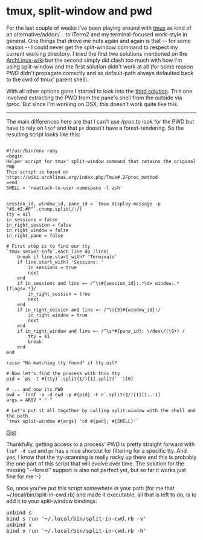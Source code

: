# tmux, split-window and pwd

For the last couple of weeks I've been playing around with [tmux](http://tmux.sf.net) as kind of an alternative/addon/... to iTerm2 and my
terminal-focused work-style in general. One things that drove me nuts again and again is that -- for some reason -- I
could never get the split-window command to respect my current working directory. I tried the first two solutions
mentioned on the [ArchLinux-wiki](https://wiki.archlinux.org/index.php/Tmux#Split_window_and_retain_current_directory)
but the second simply did clash too much with how I'm using split-window and the first solution didn't work at all (for
some reason PWD didn't propagate correctly and so default-path always defaulted back to the cwd of tmux' parent shell).

With all other options gone I started to look into the [third solution](https://wiki.archlinux.org/index.php/Tmux#.2Fproc_method).
This one involved extracting the PWD from the pane's shell from the outside via /proc. But since I'm working on OSX, 
this doesn't work quite like this.

-----------------------------

The main differences here are that I can't use /proc to look for the PWD but have to rely on `lsof` and that `ps`
doesn't have a forest-rendering. So the resulting script looks like this:

<pre><code>
#!/usr/bin/env ruby
=begin
Helper script for tmux' split-window command that retains the original PWD
This script is based on https://wiki.archlinux.org/index.php/Tmux#.2Fproc_method
=end
SHELL = 'reattach-to-user-namespace -l zsh'


session_id, window_id, pane_id = `tmux display-message -p "#S:#I:#P"`.chomp.split(/:/)
tty = nil
in_sessions = false
in_right_session = false
in_right_window = false
in_right_pane = false

# First step is to find our tty
`tmux server-info`.each_line do |line|
    break if line.start_with? 'Terminals'
    if line.start_with? 'Sessions: '
        in_sessions = true
        next
    end
    if in_sessions and line =~ /^\s#{session_id}:.*\d+ window..*[flags=.*]/
        in_right_session = true
        next
    end   
    if in_right_session and line =~ /^\s{3}#{window_id}:/
        in_right_window = true
        next
    end
    if in_right_window and line =~ /^\s*#{pane_id}: \/dev\/(\S+) /
        tty = $1
        break
    end
end

raise "No matching tty found" if tty.nil?

# Now let's find the process with this tty
pid = `ps -t #{tty}`.split($/)[1].split(' ')[0]

# ... and now its PWD
pwd = `lsof -a -d cwd -p #{pid} -F n`.split($/)[1][1..-1]
args = ARGV * " "

# Let's put it all together by calling split-window with the shell and the path
`tmux split-window #{args} 'cd #{pwd}; #{SHELL}'`
</code></pre><a href="https://gist.github.com/2758863">Gist</a>

Thankfully, getting access to a process' PWD is pretty straight forward with `lsof -d cwd` and `ps` has a nice shortcut
for filtering for a specific tty. And yes, I know that the tty-scanning is really rocky up there and this is probably 
the one part of this script that will evolve over time. The solution for the missing "--forest" support is also not 
perfect yet, but so far it works just fine for me :-)

So, once you've put this script somewhere in your path (for me that ~/.local/bin/split-in-cwd.rb) and made it 
executable, all that is left to do, is to add it to your split-window bindings:

<pre>
unbind s
bind s run '~/.local/bin/split-in-cwd.rb -v'
unbind v
bind v run '~/.local/bin/split-in-cwd.rb -h'
</pre>